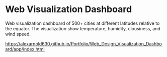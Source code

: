 # Web Visualization Dashboard

Web visualization dashboard of 500+ cities at different latitudes relative to the equator. The visualization show temperature, humidity, clousiness, and wind speed.

https://alexarnold630.github.io/Portfolio/Web_Design_Visualization_Dashboard/app/index.html
